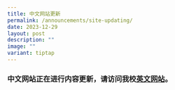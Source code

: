 ```yaml
---
title: 中文网站更新
permalink: /announcements/site-updating/
date: 2023-12-29
layout: post
description: ""
image: ""
variant: tiptap
---
```

<h3>中文网站正在进行内容更新，请访问我校<a href="https://en.nygh.moe.edu.sg/" rel="noopener noreferrer nofollow" target="_blank">英文网站</a>。</h3><p></p>
